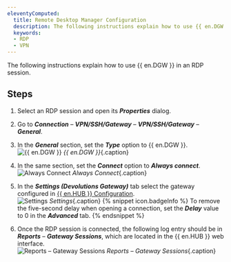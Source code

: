 ```yaml
---
eleventyComputed:
  title: Remote Desktop Manager Configuration
  description: The following instructions explain how to use {{ en.DGW }} in an RDP session.
  keywords:
  - RDP
  - VPN
---
```

The following instructions explain how to use {{ en.DGW }} in an RDP session. 

## Steps 

1. Select an RDP session and open its ***Properties*** dialog. 
1. Go to ***Connection*** – ***VPN/SSH/Gateway*** – ***VPN/SSH/Gateway*** – ***General***.
1. In the ***General*** section, set the ***Type*** option to {{ en.DGW }}.  
![{{ en.DGW }}](/img/en/hub/DGW0008.png) 
*{{ en.DGW }}*{.caption} 
1. In the same section, set the ***Connect*** option to ***Always connect***.  
![Always Connect](/img/en/hub/DGW0009.png) 
*Always Connect*{.caption} 
1. In the ***Settings (Devolutions Gateway)*** tab select the gateway configured in [{{ en.HUB }} Configuration](/hub/dgw/hub-business-configuration/index/).  
![Settings](/img/en/hub/DGW0007.png) 
*Settings*{.caption} 
{% snippet icon.badgeInfo %}
To remove the five-second delay when opening a connection, set the ***Delay*** value to 0 in the ***Advanced*** tab.
{% endsnippet %}  

6. Once the RDP session is connected, the following log entry should be in ***Reports*** – ***Gateway Sessions***, which are located in the {{ en.HUB }} web interface.  
![Reports – Gateway Sessions](/img/en/hub/DGW0052.png) 
*Reports – Gateway Sessions*{.caption} 
